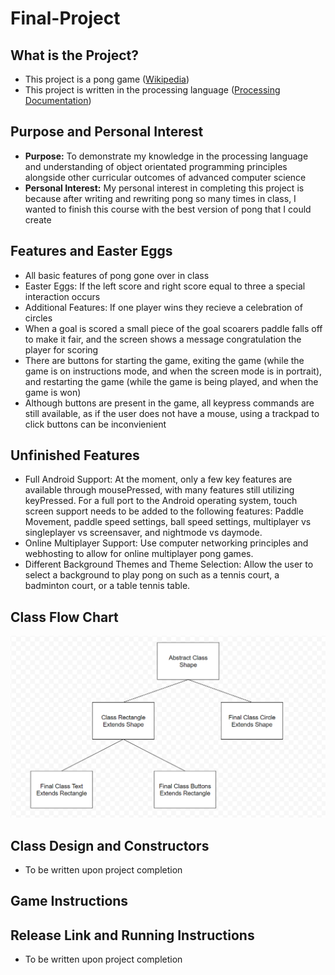 # Final-Project
## What is the Project?
- This project is a pong game ([Wikipedia](https://en.wikipedia.org/wiki/Pong))
- This project is written in the processing language ([Processing Documentation](https://processing.org/reference))
## Purpose and Personal Interest 
- **Purpose:** To demonstrate my knowledge in the processing language and understanding of object orientated programming principles alongside other curricular outcomes of advanced computer science
- **Personal Interest:** My personal interest in completing this project is because after writing and rewriting pong so many times in class, I wanted to finish this course with the best version of pong that I could create
## Features and Easter Eggs
- All basic features of pong gone over in class
- Easter Eggs: If the left score and right score equal to three a special interaction occurs
- Additional Features: If one player wins they recieve a celebration of circles
- When a goal is scored a small piece of the goal scoarers paddle falls off to make it fair, and the screen shows a message congratulation the player for scoring
- There are buttons for starting the game, exiting the game (while the game is on instructions mode, and when the screen mode is in portrait), and restarting the game (while the game is being played, and when the game is won)
- Although buttons are present in the game, all keypress commands are still available, as if the user does not have a mouse, using a trackpad to click buttons can be inconvienient 
## Unfinished Features
- Full Android Support: At the moment, only a few key features are available through mousePressed, with many features still utilizing keyPressed. For a full port to the Android operating system, touch screen support needs to be added to the following features: Paddle Movement, paddle speed settings, ball speed settings, multiplayer vs singleplayer vs screensaver, and nightmode vs daymode.
- Online Multiplayer Support: Use computer networking principles and webhosting to allow for online multiplayer pong games.
- Different Background Themes and Theme Selection: Allow the user to select a background to play pong on such as a tennis court, a badminton court, or a table tennis table. 
## Class Flow Chart
![class_structure](class_structure.png)
## Class Design and Constructors
- To be written upon project completion
## Game Instructions
## Release Link and Running Instructions
- To be written upon project completion
